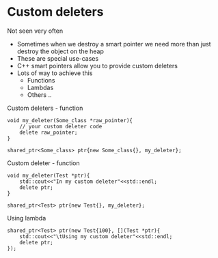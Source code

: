 # Custom deleters

Not seen very often

<ul>
    <li>Sometimes when we destroy a smart pointer we need more than just destroy the object on the heap</li>
    <li>These are special use-cases</li>
    <li>C++ smart pointers allow you to provide custom deleters</li>
    <li>Lots of way to achieve this
        <ul>
            <li>Functions</li>
            <li>Lambdas</li>
            <li>Others ..</li>
        </ul>
    </li>
</ul>

Custom deleters - function


```
void my_deleter(Some_class *raw_pointer){
    // your custom deleter code
    delete raw_pointer;
}

shared_ptr<Some_class> ptr{new Some_class{}, my_deleter};
```

Custom deleter - function

```
void my_deleter(Test *ptr){
    std::cout<<"In my custom deleter"<<std::endl;
    delete ptr;
}

shared_ptr<Test> ptr{new Test{}, my_deleter};
```

Using lambda

```
shared_ptr<Test> ptr(new Test{100}, [](Test *ptr){
    std::cout<<"\tUsing my custom deleter"<<std::endl;
    delete ptr;
});
```